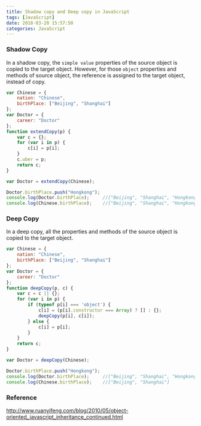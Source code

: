 ```yaml
---
title: Shadow copy and Deep copy in JavaScript
tags: [JavaScript]
date: 2018-03-20 15:57:50
categories: JavaScript
---
```



### Shadow Copy

In a shadow copy, the `simple value` properties of the source object is copied to the target object. However, for those `object` properties and methods of source object, the reference is assigned to the target object, instead of copy.

```javascript
var Chinese = {
    nation: "Chinese",
    birthPlace: ["Beijing", "Shanghai"]
};
var Doctor = {
    career: "Doctor"
};
function extendCopy(p) {
    var c = {};
    for (var i in p) { 
        c[i] = p[i];
    }    
    c.uber = p;    
    return c;
}

var Doctor = extendCopy(Chinese);

Doctor.birthPlace.push("Hongkong");
console.log(Doctor.birthPlace);     //["Beijing", "Shanghai", "Hongkong"]
console.log(Chinese.birthPlace);    //["Beijing", "Shanghai", "Hongkong"]
```

### Deep Copy

In a deep copy, all the properties and methods of the source object is copied to the target object.

``` javascript
var Chinese = {
    nation: "Chinese",
    birthPlace: ["Beijing", "Shanghai"]
};
var Doctor = {
    career: "Doctor"
};
function deepCopy(p, c) {
    var c = c || {};
    for (var i in p) {
        if (typeof p[i] === 'object') {
            c[i] = (p[i].constructor === Array) ? [] : {};
            deepCopy(p[i], c[i]);
        } else {
            c[i] = p[i];
        }
    }
    return c;
}

var Doctor = deepCopy(Chinese);

Doctor.birthPlace.push("Hongkong");
console.log(Doctor.birthPlace);     //["Beijing", "Shanghai", "Hongkong"]
console.log(Chinese.birthPlace);    //["Beijing", "Shanghai"]
```

### Reference

<http://www.ruanyifeng.com/blog/2010/05/object-oriented_javascript_inheritance_continued.html>